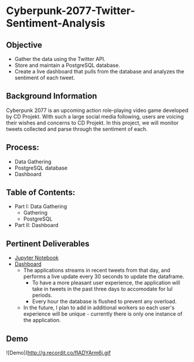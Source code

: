 # Cyberpunk-2077-Twitter-Sentiment-Analysis

## Objective

* Gather the data using the Twitter API.
* Store and maintain a PostgreSQL database.
* Create a live dashboard that pulls from the database and analyzes the sentiment of each tweet.

## Background Information
Cyberpunk 2077 is an upcoming action role-playing video game developed by CD Projekt. With such a large social media following, users are voicing their wishes and concerns to CD Projekt. In this project, we will monitor tweets collected and parse through the sentiment of each.

## Process:
* Data Gathering
* PostgreSQL database
* Dashboard

## Table of Contents:
* Part I: Data Gathering
  * Gathering
  * PostgreSQL
* Part II: Dashboard

## Pertinent Deliverables
* [Jupyter Notebook](https://github.com/SulmanK/Cyberpunk-2077-Twitter-Sentiment-Analysis/blob/main/Cyberpunk%202077%20Sentiment%20Analysis%20(Project%20Notebook).ipynb)
* [Dashboard](https://cyberpunk-2077-twitter-sa.herokuapp.com/)
  * The applications streams in recent tweets from that day, and performs a live update every 30 seconds to update the dataframe.
    * To have a more pleasant user experience, the application will take in tweets in the past three days to accomodate for lul periods.
    * Every hour the database is flushed to prevent any overload.
  * In the future, I plan to add in additional workers so each user's experience will be unique - currently there is only one instance of the application. 

## Demo

![Demo](http://g.recordit.co/fIADYArm6j.gif


